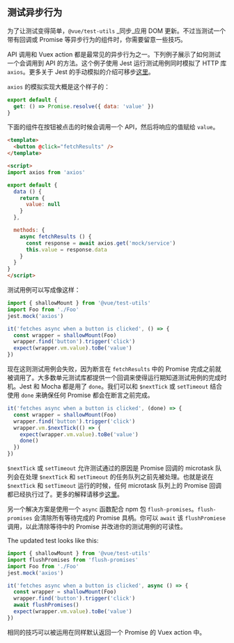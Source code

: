## 测试异步行为

为了让测试变得简单，`@vue/test-utils` _同步_应用 DOM 更新。不过当测试一个带有回调或 Promise 等异步行为的组件时，你需要留意一些技巧。

API 调用和 Vuex action 都是最常见的异步行为之一。下列例子展示了如何测试一个会调用到 API 的方法。这个例子使用 Jest 运行测试用例同时模拟了 HTTP 库 `axios`。更多关于 Jest 的手动模拟的介绍可移步[这里](https://facebook.github.io/jest/docs/en/manual-mocks.html#content)。

`axios` 的模拟实现大概是这个样子的：

``` js
export default {
  get: () => Promise.resolve({ data: 'value' })
}
```

下面的组件在按钮被点击的时候会调用一个 API，然后将响应的值赋给 `value`。

``` html
<template>
  <button @click="fetchResults" />
</template>

<script>
import axios from 'axios'

export default {
  data () {
    return {
      value: null
    }
  },

  methods: {
    async fetchResults () {
      const response = await axios.get('mock/service')
      this.value = response.data
    }
  }
}
</script>
```

测试用例可以写成像这样：

``` js
import { shallowMount } from '@vue/test-utils'
import Foo from './Foo'
jest.mock('axios')

it('fetches async when a button is clicked', () => {
  const wrapper = shallowMount(Foo)
  wrapper.find('button').trigger('click')
  expect(wrapper.vm.value).toBe('value')
})
```

现在这则测试用例会失败，因为断言在 `fetchResults` 中的 Promise 完成之前就被调用了。大多数单元测试库都提供一个回调来使得运行期知道测试用例的完成时机。Jest 和 Mocha 都是用了 `done`。我们可以和 `$nextTick` 或 `setTimeout` 结合使用 `done` 来确保任何 Promise 都会在断言之前完成。

``` js
it('fetches async when a button is clicked', (done) => {
  const wrapper = shallowMount(Foo)
  wrapper.find('button').trigger('click')
  wrapper.vm.$nextTick(() => {
    expect(wrapper.vm.value).toBe('value')
    done()
  })
})
```

`$nextTick` 或 `setTimeout` 允许测试通过的原因是 Promise 回调的 microtask 队列会在处理 `$nextTick` 和 `setTimeout` 的任务队列之前先被处理。也就是说在 `$nextTick` 和 `setTimeout` 运行的时候，任何 microtask 队列上的 Promise 回调都已经执行过了。更多的解释请移步[这里](https://jakearchibald.com/2015/tasks-microtasks-queues-and-schedules/)。

另一个解决方案是使用一个 `async` 函数配合 npm 包 `flush-promises`。`flush-promises` 会清除所有等待完成的 Promise 具柄。你可以 `await` 该 `flushPromiese` 调用，以此清除等待中的 Promise 并改进你的测试用例的可读性。

The updated test looks like this:

``` js
import { shallowMount } from '@vue/test-utils'
import flushPromises from 'flush-promises'
import Foo from './Foo'
jest.mock('axios')

it('fetches async when a button is clicked', async () => {
  const wrapper = shallowMount(Foo)
  wrapper.find('button').trigger('click')
  await flushPromises()
  expect(wrapper.vm.value).toBe('value')
})
```

相同的技巧可以被运用在同样默认返回一个 Promise 的 Vuex action 中。
